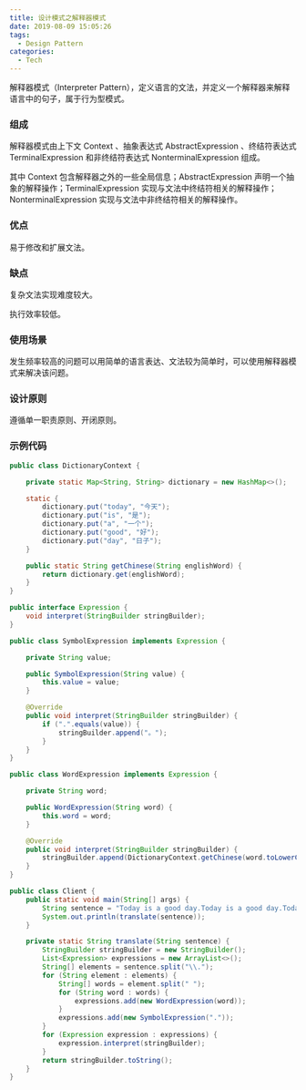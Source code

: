 ```yaml
---
title: 设计模式之解释器模式
date: 2019-08-09 15:05:26
tags:
  - Design Pattern
categories:
  - Tech
---
```


解释器模式（Interpreter Pattern），定义语言的文法，并定义一个解释器来解释语言中的句子，属于行为型模式。



<!-- more -->




### 组成

解释器模式由上下文 Context 、抽象表达式 AbstractExpression 、终结符表达式 TerminalExpression 和非终结符表达式 NonterminalExpression 组成。

其中 Context 包含解释器之外的一些全局信息；AbstractExpression 声明一个抽象的解释操作；TerminalExpression 实现与文法中终结符相关的解释操作；NonterminalExpression 实现与文法中非终结符相关的解释操作。



### 优点

易于修改和扩展文法。



### 缺点

复杂文法实现难度较大。

执行效率较低。



### 使用场景

发生频率较高的问题可以用简单的语言表达、文法较为简单时，可以使用解释器模式来解决该问题。



### 设计原则

遵循单一职责原则、开闭原则。



### 示例代码

```java
public class DictionaryContext {

    private static Map<String, String> dictionary = new HashMap<>();

    static {
        dictionary.put("today", "今天");
        dictionary.put("is", "是");
        dictionary.put("a", "一个");
        dictionary.put("good", "好");
        dictionary.put("day", "日子");
    }

    public static String getChinese(String englishWord) {
        return dictionary.get(englishWord);
    }
}

public interface Expression {
    void interpret(StringBuilder stringBuilder);
}

public class SymbolExpression implements Expression {

    private String value;

    public SymbolExpression(String value) {
        this.value = value;
    }

    @Override
    public void interpret(StringBuilder stringBuilder) {
        if (".".equals(value)) {
            stringBuilder.append("。");
        }
    }
}

public class WordExpression implements Expression {

    private String word;

    public WordExpression(String word) {
        this.word = word;
    }

    @Override
    public void interpret(StringBuilder stringBuilder) {
        stringBuilder.append(DictionaryContext.getChinese(word.toLowerCase()));
    }
}

public class Client {
    public static void main(String[] args) {
        String sentence = "Today is a good day.Today is a good day.Today is a good day.";
        System.out.println(translate(sentence));
    }

    private static String translate(String sentence) {
        StringBuilder stringBuilder = new StringBuilder();
        List<Expression> expressions = new ArrayList<>();
        String[] elements = sentence.split("\\.");
        for (String element : elements) {
            String[] words = element.split(" ");
            for (String word : words) {
                expressions.add(new WordExpression(word));
            }
            expressions.add(new SymbolExpression("."));
        }
        for (Expression expression : expressions) {
            expression.interpret(stringBuilder);
        }
        return stringBuilder.toString();
    }
}
```

